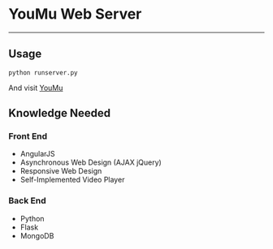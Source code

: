 # YouMu Web Server
- - -

## Usage

```
python runserver.py
```

And visit [YouMu](http://0.0.0.0:5000)

## Knowledge Needed

### Front End
* AngularJS
* Asynchronous Web Design (AJAX jQuery)
* Responsive Web Design
* Self-Implemented Video Player

### Back End
* Python
* Flask
* MongoDB

